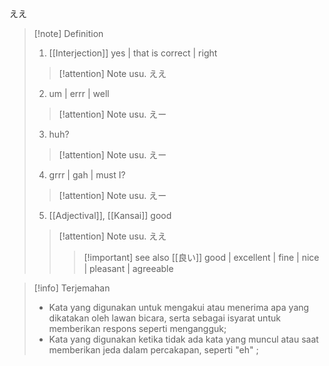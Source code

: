 ええ
>[!note] Definition
> 1. [[Interjection]]
>  yes | that is correct | right 
> > [!attention] Note
> > usu. ええ
>
> 2. um | errr | well 
> > [!attention] Note
> > usu. えー
>
> 3. huh? 
> > [!attention] Note
> > usu. えー
>
> 4. grrr | gah | must I? 
> > [!attention] Note
> > usu. えー
>
>  5. [[Adjectival]], [[Kansai]]
>  good
> > [!attention] Note
> > usu. ええ
> >
> > > [!important] see also
> > >  [[良い]] 
> > > good | excellent | fine | nice | pleasant | agreeable

>[!info] Terjemahan
>- Kata yang digunakan untuk mengakui atau menerima apa yang dikatakan oleh lawan bicara, serta sebagai isyarat untuk memberikan respons seperti mengangguk;
>- Kata yang digunakan ketika tidak ada kata yang muncul atau saat memberikan jeda dalam percakapan, seperti "eh" ;


